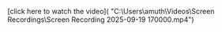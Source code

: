 [click here to watch the video]( "C:\Users\amuth\Videos\Screen Recordings\Screen Recording 2025-09-19 170000.mp4")
